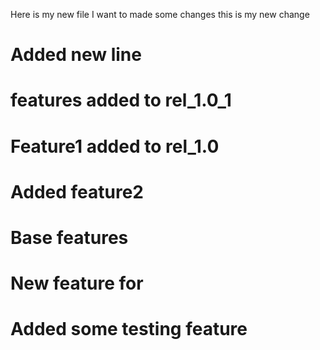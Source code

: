 Here is my new file
I want to made some changes
this is my new change

# Added new line
# features added to rel_1.0_1

# Feature1 added to rel_1.0 
# Added feature2
# Base features
 
# New feature for 

# Added some testing feature

